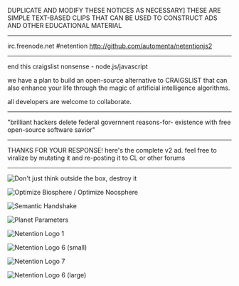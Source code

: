DUPLICATE AND MODIFY THESE NOTICES AS NECESSARY]
THESE ARE SIMPLE TEXT-BASED CLIPS THAT CAN BE USED TO CONSTRUCT ADS AND OTHER EDUCATIONAL MATERIAL

------------------

irc.freenode.net #netention http://github.com/automenta/netentionjs2

------------------

end this craigslist nonsense - node.js/javascript

we have a plan to build an open-source alternative to CRAIGSLIST that can also enhance your life through the magic of artificial intelligence algorithms.

all developers are welcome to collaborate. 

------------------

"brilliant hackers delete federal governnent reasons-for- existence with free open-source software savior"

------------------

THANKS FOR YOUR RESPONSE!  here's the complete v2 ad.  feel free to viralize by mutating it and re-posting it to CL or other forums

-------------------

![Don't just think outside the box, destroy it](https://raw.github.com/automenta/netjs/master/doc/think_outside_destroyed_box.jpg)

![Optimize Biosphere / Optimize Noosphere](https://raw.github.com/automenta/netjs/master/doc/Optimize%20Biosphere%20&%20NooSphere.gif)

![Semantic Handshake](https://raw.github.com/automenta/netjs/master/doc/handshake.jpg)

![Planet Parameters](https://raw.github.com/automenta/netjs/master/doc/planet_parameters.png)

![Netention Logo 1](https://raw.github.com/automenta/netjs/master/doc/netention_logo_1.png)

![Netention Logo 6 (small)](https://raw.github.com/automenta/netjs/master/doc/netention_logo_6.small.png)

![Netention Logo 7](https://raw.github.com/automenta/netjs/master/doc/netention_logo_7.png)

![Netention Logo 6 (large)](https://raw.github.com/automenta/netjs/master/doc/netention_logo_6.png)

